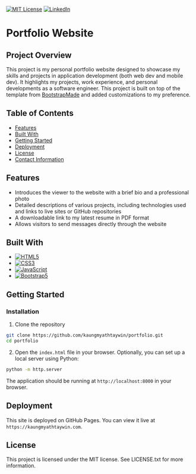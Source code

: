 [![MIT License][license-shield]][license-url]
[![LinkedIn][linkedin-shield]][linkedin-url]

# Portfolio Website

<!-- Project Overview -->

## Project Overview
This project is my personal portfolio website designed to showcase my skills and projects in application development (both web dev and mobile dev). It highlights my projects, work experience, and personal developments as a software engineer. This project is built on top of the template from [BootstrapMade](https://bootstrapmade.com/) and added customizations to my preference.

<!-- Table of Contents  -->

## Table of Contents
* [Features](#features)
* [Built With](#built-with)
* [Getting Started](#getting-started)
* [Deployment](#deployment)
* [License](#license)
* [Contact Information](#contact-information)

<!-- Features -->

## Features
* Introduces the viewer to the website with a brief bio and a professional photo
* Detailed descriptions of various projects, including technologies used and links to live sites or GitHub repositories
* A downloadable link to my latest resume in PDF format
* Allows visitors to send messages directly through the website

<!-- Built With -->

## Built With
* [![HTML5][HTML5]][HTML5-url]
* [![CSS3][CSS3]][CSS3-url]
* [![JavaScript][JavaScript]][JavaScript-url]
* [![Bootstrap5][Bootstrap5]][Bootstrap5-url]

<!-- Getting Started  -->

## Getting Started

### Installation
1. Clone the repository
```sh
git clone https://github.com/kaungmyathtaywin/portfolio.git
cd portfolio
```

2. Open the `index.html` file in your browser.
Optionally, you can set up a local server using Python:
```sh
python -m http.server
```

The application should be running at `http://localhost:8000` in your browser.

<!-- Deployment -->

## Deployment
This site is deployed on GitHub Pages. You can view it live at `https://kaungmyathtaywin.com`.

<!-- License  -->

## License
This project is licensed under the MIT license. See LICENSE.txt for more information.


<!-- MARKDOWN LINKS & IMAGES -->
<!-- https://www.markdownguide.org/basic-syntax/#reference-style-links -->

[license-shield]: https://img.shields.io/github/license/othneildrew/Best-README-Template.svg?style=for-the-badge
[license-url]: https://github.com/othneildrew/Best-README-Template/blob/master/LICENSE.txt

[linkedin-shield]: https://img.shields.io/badge/-LinkedIn-black.svg?style=for-the-badge&logo=linkedin&colorB=555
[linkedin-url]: https://www.linkedin.com/in/kaung-myat-htay-win-258ab9251/

[HTML5]: https://img.shields.io/badge/html5-%23E44D26?style=for-the-badge&logo=html5&logoColor=white
[HTML5-url]: https://developer.mozilla.org/en-US/docs/Web/HTML

[CSS3]: https://img.shields.io/badge/css3-%23254DE4?style=for-the-badge&logo=css3&logoColor=white
[CSS3-url]: https://developer.mozilla.org/en-US/docs/Web/CSS

[JavaScript]: https://img.shields.io/badge/javascript-%23F0D91C?style=for-the-badge&logo=javascript&logoColor=white&logoSize=auto
[JavaScript-url]: https://developer.mozilla.org/en-US/docs/Web/JavaScript

[Bootstrap5]: https://img.shields.io/badge/bootstrap5-%238414F8?style=for-the-badge&logo=bootstrap&logoColor=white&logoSize=auto
[Bootstrap5-url]: https://getbootstrap.com/docs/5.0/getting-started/introduction/

[Node.js]: https://img.shields.io/badge/node.js-green?style=for-the-badge&logo=nodedotjs&logoColor=white&logoSize=auto
[Node-url]: https://nodejs.org/en

[Express.js]: https://img.shields.io/badge/express.js-000000?style=for-the-badge&logo=express&logoColor=white&logoSize=auto
[Express-url]: https://expressjs.com/

[MongoDB]: https://img.shields.io/badge/mongodb-4FAA41?style=for-the-badge&logo=mongodb&logoColor=white&logoSize=auto
[MongoDB-url]: https://www.mongodb.com/

[Redis]: https://img.shields.io/badge/redis-e30007?style=for-the-badge&logo=redis&logoColor=white&logoSize=auto
[Redis-url]: https://redis.io/

[RabbitMQ]: https://img.shields.io/badge/rabbitmq-ff6600?style=for-the-badge&logo=rabbitmq&logoColor=white&logoSize=auto
[RabbitMQ-url]: https://www.rabbitmq.com/

[JWT]:https://img.shields.io/badge/jwt-000000?style=for-the-badge&logoColor=white&logoSize=auto
[JWT-url]: https://jwt.io/

[Docker]: https://img.shields.io/badge/docker-blue?style=for-the-badge&logo=docker&logoColor=white&logoSize=auto
[Docker-url]: https://www.docker.com/

[AWS ECS]: https://img.shields.io/badge/aws_ecs-000000?style=for-the-badge&logo=awsfargate&logoColor=white&logoSize=auto
[AWS-url]: https://aws.amazon.com/ecs/